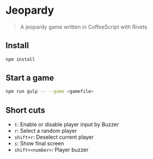 # Jeopardy

> A jeopardy game written in CoffeeScript with Rivets

## Install

```bash
npm install
```

## Start a game

```bash
npm run gulp -- --game <gamefile>
```

## Short cuts

* `t`: Enable or disable player input by Buzzer
* `r`: Select a random player
* `shift+r`: Deselect current player
* `s`: Show final screen
* `shift+<number>`: Player buzzer
